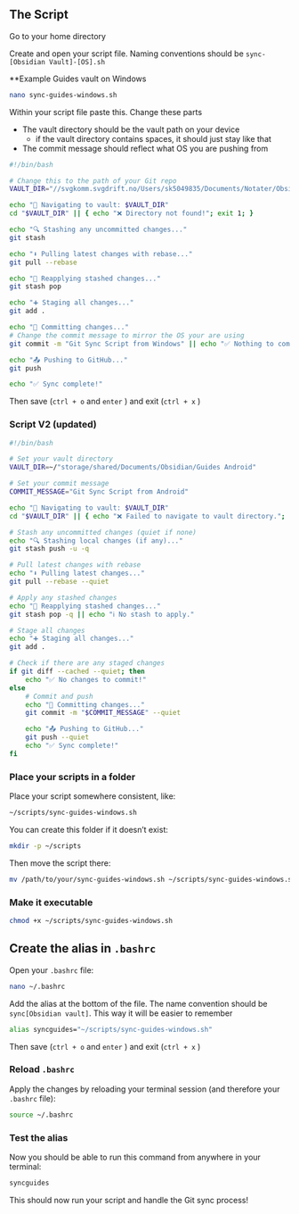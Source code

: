 ## The Script
Go to your home directory

Create and open your script file. Naming conventions should be `sync-[Obsidian Vault]-[OS].sh`

**Example Guides vault on Windows
```bash
nano sync-guides-windows.sh
```

Within your script file paste this. Change these parts
- The vault directory should be the vault path on your device
	- if the vault directory contains spaces, it should just stay like that
- The commit message should reflect what OS you are pushing from
```bash
#!/bin/bash

# Change this to the path of your Git repo
VAULT_DIR="//svgkomm.svgdrift.no/Users/sk5049835/Documents/Notater/Obsidian/Guides Windows"

echo "📁 Navigating to vault: $VAULT_DIR"
cd "$VAULT_DIR" || { echo "❌ Directory not found!"; exit 1; }

echo "🔍 Stashing any uncommitted changes..."
git stash

echo "⬇️ Pulling latest changes with rebase..."
git pull --rebase

echo "🎒 Reapplying stashed changes..."
git stash pop

echo "➕ Staging all changes..."
git add .

echo "📝 Committing changes..."
# Change the commit message to mirror the OS your are using
git commit -m "Git Sync Script from Windows" || echo "✅ Nothing to commit."

echo "📤 Pushing to GitHub..."
git push

echo "✅ Sync complete!"
```
Then save (`ctrl + o` and `enter` ) and exit (`ctrl + x` )

### Script V2 (updated)

```bash
#!/bin/bash

# Set your vault directory
VAULT_DIR=~/"storage/shared/Documents/Obsidian/Guides Android"

# Set your commit message
COMMIT_MESSAGE="Git Sync Script from Android"

echo "📁 Navigating to vault: $VAULT_DIR"
cd "$VAULT_DIR" || { echo "❌ Failed to navigate to vault directory."; exit 1; }

# Stash any uncommitted changes (quiet if none)
echo "🔍 Stashing local changes (if any)..."
git stash push -u -q

# Pull latest changes with rebase
echo "⬇️ Pulling latest changes..."
git pull --rebase --quiet

# Apply any stashed changes
echo "🎒 Reapplying stashed changes..."
git stash pop -q || echo "ℹ️ No stash to apply."

# Stage all changes
echo "➕ Staging all changes..."
git add .

# Check if there are any staged changes
if git diff --cached --quiet; then
    echo "✅ No changes to commit!"
else
    # Commit and push
    echo "📝 Committing changes..."
    git commit -m "$COMMIT_MESSAGE" --quiet

    echo "📤 Pushing to GitHub..."
    git push --quiet
    echo "✅ Sync complete!"
fi
```

### Place your scripts in a folder

Place your script somewhere consistent, like:
```bash
~/scripts/sync-guides-windows.sh
```

You can create this folder if it doesn’t exist:
```bash
mkdir -p ~/scripts
```

Then move the script there:
```bash
mv /path/to/your/sync-guides-windows.sh ~/scripts/sync-guides-windows.sh
```

### Make it executable

```bash
chmod +x ~/scripts/sync-guides-windows.sh
```

## Create the alias in `.bashrc`

Open your `.bashrc` file:
```bash
nano ~/.bashrc
```

Add the alias at the bottom of the file. The name convention should be `sync[Obsidian vault]`. This way it will be easier to remember 
```bash
alias syncguides="~/scripts/sync-guides-windows.sh"
```

Then save (`ctrl + o` and `enter` ) and exit (`ctrl + x` )

### Reload `.bashrc`

Apply the changes by reloading your terminal session (and therefore your `.bashrc` file):
```bash
source ~/.bashrc
```

### Test the alias

Now you should be able to run this command from anywhere in your terminal:
```bash
syncguides
```

This should now run your script and handle the Git sync process!